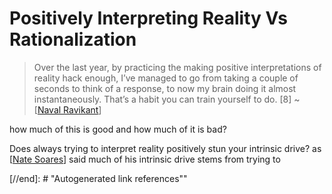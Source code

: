 # Positively Interpreting Reality Vs Rationalization

> Over the last year, by practicing the making positive interpretations of reality hack enough, I’ve managed to go from taking a couple of seconds to think of a response, to now my brain doing it almost instantaneously. That’s a habit you can train yourself to do. [8] ~ [[Naval Ravikant]]

how much of this is good and how much of it is bad? 

Does always trying to interpret reality positively stun your intrinsic drive? as [[Nate Soares]] said much of his intrinsic drive stems from trying to 

[//begin]: # "Autogenerated link references for markdown compatibility"
[Naval Ravikant]: naval-ravikant "Naval Ravikant"
[Nate Soares]: nate-soares "Nate Soares"
[//end]: # "Autogenerated link references""
